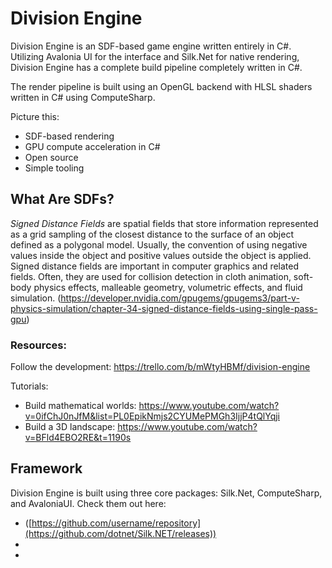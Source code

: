 # Division Engine

Division Engine is an SDF-based game engine written entirely in C#. Utilizing Avalonia UI for the interface and Silk.Net for native rendering, Division Engine has a complete build pipeline completely written in C#.

The render pipeline is built using an OpenGL backend with HLSL shaders written in C# using ComputeSharp.

Picture this:
- SDF-based rendering
- GPU compute acceleration in C#
- Open source
- Simple tooling

## What Are SDFs?

*Signed Distance Fields* are spatial fields that store information represented as a grid sampling of the closest distance to the surface of an object defined as a polygonal model. Usually, the convention of using negative values inside the object and positive values outside the object is applied. Signed distance fields are important in computer graphics and related fields. Often, they are used for collision detection in cloth animation, soft-body physics effects, malleable geometry, volumetric effects, and fluid simulation.
(https://developer.nvidia.com/gpugems/gpugems3/part-v-physics-simulation/chapter-34-signed-distance-fields-using-single-pass-gpu)

### Resources:
Follow the development: https://trello.com/b/mWtyHBMf/division-engine

Tutorials:
- Build mathematical worlds: https://www.youtube.com/watch?v=0ifChJ0nJfM&list=PL0EpikNmjs2CYUMePMGh3IjjP4tQlYqji
- Build a 3D landscape: https://www.youtube.com/watch?v=BFld4EBO2RE&t=1190s

## Framework

Division Engine is built using three core packages: Silk.Net, ComputeSharp, and AvaloniaUI.
Check them out here:
- ([https://github.com/username/repository](https://github.com/dotnet/Silk.NET/releases))
- 
- 
